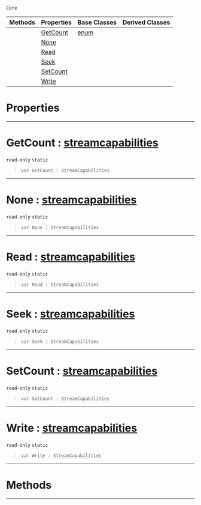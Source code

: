  `Core`

|Methods|Properties|Base Classes|Derived Classes|
|---|---|---|---|
| |[ GetCount](https://github.com/ZilchEngine/ZilchDocs/blob/master/code_reference/nada_base_types/streamcapabilities.markdown#getcount-zilch-engine-doc)|[enum](https://github.com/ZilchEngine/ZilchDocs/blob/master/code_reference/nada_base_types/enum.markdown)| |
| |[ None](https://github.com/ZilchEngine/ZilchDocs/blob/master/code_reference/nada_base_types/streamcapabilities.markdown#none-zilch-engine-documen)| | |
| |[ Read](https://github.com/ZilchEngine/ZilchDocs/blob/master/code_reference/nada_base_types/streamcapabilities.markdown#read-zilch-engine-documen)| | |
| |[ Seek](https://github.com/ZilchEngine/ZilchDocs/blob/master/code_reference/nada_base_types/streamcapabilities.markdown#seek-zilch-engine-documen)| | |
| |[ SetCount](https://github.com/ZilchEngine/ZilchDocs/blob/master/code_reference/nada_base_types/streamcapabilities.markdown#setcount-zilch-engine-doc)| | |
| |[ Write](https://github.com/ZilchEngine/ZilchDocs/blob/master/code_reference/nada_base_types/streamcapabilities.markdown#write-zilch-engine-docume)| | |


 #  Properties


---  
 #  GetCount : [streamcapabilities](https://github.com/ZilchEngine/ZilchDocs/blob/master/code_reference/nada_base_types/streamcapabilities.markdown)

 `read-only` `static`

> 
> ``` lang=cpp, name=Nada
> var GetCount : StreamCapabilities


---  
 #  None : [streamcapabilities](https://github.com/ZilchEngine/ZilchDocs/blob/master/code_reference/nada_base_types/streamcapabilities.markdown)

 `read-only` `static`

> 
> ``` lang=cpp, name=Nada
> var None : StreamCapabilities


---  
 #  Read : [streamcapabilities](https://github.com/ZilchEngine/ZilchDocs/blob/master/code_reference/nada_base_types/streamcapabilities.markdown)

 `read-only` `static`

> 
> ``` lang=cpp, name=Nada
> var Read : StreamCapabilities


---  
 #  Seek : [streamcapabilities](https://github.com/ZilchEngine/ZilchDocs/blob/master/code_reference/nada_base_types/streamcapabilities.markdown)

 `read-only` `static`

> 
> ``` lang=cpp, name=Nada
> var Seek : StreamCapabilities


---  
 #  SetCount : [streamcapabilities](https://github.com/ZilchEngine/ZilchDocs/blob/master/code_reference/nada_base_types/streamcapabilities.markdown)

 `read-only` `static`

> 
> ``` lang=cpp, name=Nada
> var SetCount : StreamCapabilities


---  
 #  Write : [streamcapabilities](https://github.com/ZilchEngine/ZilchDocs/blob/master/code_reference/nada_base_types/streamcapabilities.markdown)

 `read-only` `static`

> 
> ``` lang=cpp, name=Nada
> var Write : StreamCapabilities


---  
 #  Methods


---  
 

 
